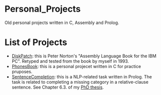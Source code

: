 # Personal_Projects
Old personal projects written in C, Assembly and Prolog.

# List of Projects
- [DiskPatch](https://github.com/mehdi-mirzapour/Personal_Projects/tree/main/DiskPatch): this is Peter Norton's "Assembly Language Book for the IBM PC". Retyped and tested from the book by myself in 1993.
- [PhonesBook](https://github.com/mehdi-mirzapour/Personal_Projects/tree/main/PhonesBook): this is a personal projecet written in C for practice pruposes.
- [SentenceCompletion](https://github.com/mehdi-mirzapour/Personal_Projects/tree/main/SentenceCompletion): this is a NLP-related task written in Prolog. The task is related to completing a missing category in a relative-clause sentence. See Chapter 6.3. of my [PhD thesis](https://hal.archives-ouvertes.fr/tel-01908642).
